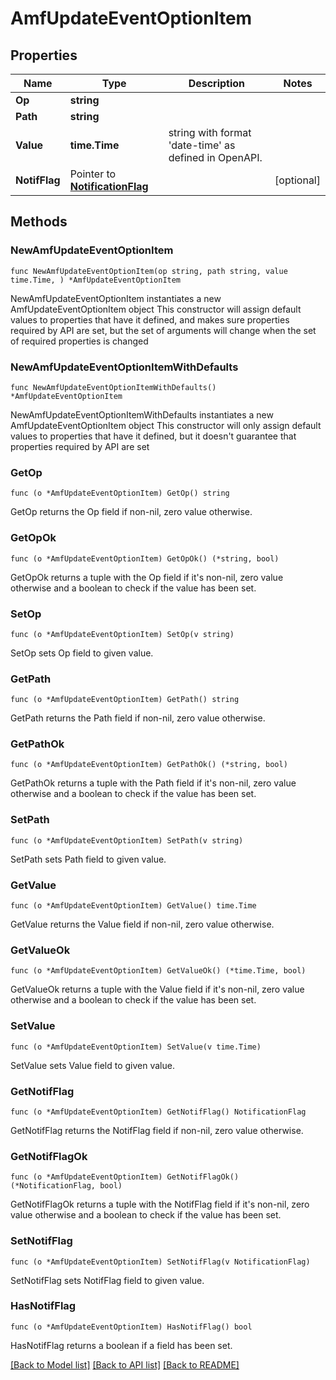 # AmfUpdateEventOptionItem

## Properties

Name | Type | Description | Notes
------------ | ------------- | ------------- | -------------
**Op** | **string** |  | 
**Path** | **string** |  | 
**Value** | **time.Time** | string with format &#39;date-time&#39; as defined in OpenAPI. | 
**NotifFlag** | Pointer to [**NotificationFlag**](NotificationFlag.md) |  | [optional] 

## Methods

### NewAmfUpdateEventOptionItem

`func NewAmfUpdateEventOptionItem(op string, path string, value time.Time, ) *AmfUpdateEventOptionItem`

NewAmfUpdateEventOptionItem instantiates a new AmfUpdateEventOptionItem object
This constructor will assign default values to properties that have it defined,
and makes sure properties required by API are set, but the set of arguments
will change when the set of required properties is changed

### NewAmfUpdateEventOptionItemWithDefaults

`func NewAmfUpdateEventOptionItemWithDefaults() *AmfUpdateEventOptionItem`

NewAmfUpdateEventOptionItemWithDefaults instantiates a new AmfUpdateEventOptionItem object
This constructor will only assign default values to properties that have it defined,
but it doesn't guarantee that properties required by API are set

### GetOp

`func (o *AmfUpdateEventOptionItem) GetOp() string`

GetOp returns the Op field if non-nil, zero value otherwise.

### GetOpOk

`func (o *AmfUpdateEventOptionItem) GetOpOk() (*string, bool)`

GetOpOk returns a tuple with the Op field if it's non-nil, zero value otherwise
and a boolean to check if the value has been set.

### SetOp

`func (o *AmfUpdateEventOptionItem) SetOp(v string)`

SetOp sets Op field to given value.


### GetPath

`func (o *AmfUpdateEventOptionItem) GetPath() string`

GetPath returns the Path field if non-nil, zero value otherwise.

### GetPathOk

`func (o *AmfUpdateEventOptionItem) GetPathOk() (*string, bool)`

GetPathOk returns a tuple with the Path field if it's non-nil, zero value otherwise
and a boolean to check if the value has been set.

### SetPath

`func (o *AmfUpdateEventOptionItem) SetPath(v string)`

SetPath sets Path field to given value.


### GetValue

`func (o *AmfUpdateEventOptionItem) GetValue() time.Time`

GetValue returns the Value field if non-nil, zero value otherwise.

### GetValueOk

`func (o *AmfUpdateEventOptionItem) GetValueOk() (*time.Time, bool)`

GetValueOk returns a tuple with the Value field if it's non-nil, zero value otherwise
and a boolean to check if the value has been set.

### SetValue

`func (o *AmfUpdateEventOptionItem) SetValue(v time.Time)`

SetValue sets Value field to given value.


### GetNotifFlag

`func (o *AmfUpdateEventOptionItem) GetNotifFlag() NotificationFlag`

GetNotifFlag returns the NotifFlag field if non-nil, zero value otherwise.

### GetNotifFlagOk

`func (o *AmfUpdateEventOptionItem) GetNotifFlagOk() (*NotificationFlag, bool)`

GetNotifFlagOk returns a tuple with the NotifFlag field if it's non-nil, zero value otherwise
and a boolean to check if the value has been set.

### SetNotifFlag

`func (o *AmfUpdateEventOptionItem) SetNotifFlag(v NotificationFlag)`

SetNotifFlag sets NotifFlag field to given value.

### HasNotifFlag

`func (o *AmfUpdateEventOptionItem) HasNotifFlag() bool`

HasNotifFlag returns a boolean if a field has been set.


[[Back to Model list]](../README.md#documentation-for-models) [[Back to API list]](../README.md#documentation-for-api-endpoints) [[Back to README]](../README.md)


